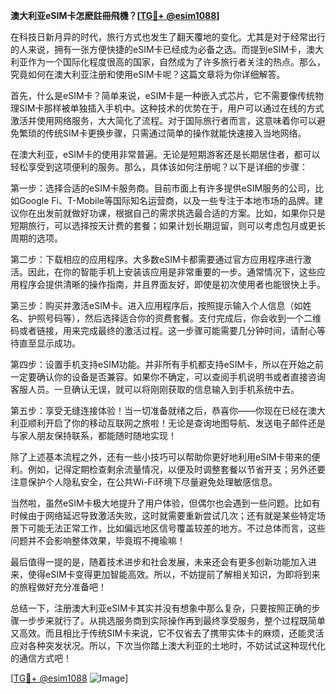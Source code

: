 **澳大利亚eSIM卡怎麽註冊飛機？[[TG💪+ @esim1088](https://t.me/s/esim1088)]**

在科技日新月异的时代，旅行方式也发生了翻天覆地的变化。尤其是对于经常出行的人来说，拥有一张方便快捷的eSIM卡已经成为必备之选。而提到eSIM卡，澳大利亚作为一个国际化程度很高的国家，自然成为了许多旅行者关注的热点。那么，究竟如何在澳大利亚注册和使用eSIM卡呢？这篇文章将为你详细解答。

首先，什么是eSIM卡？简单来说，eSIM卡是一种嵌入式芯片，它不需要像传统物理SIM卡那样被单独插入手机中。这种技术的优势在于，用户可以通过在线的方式激活并使用网络服务，大大简化了流程。对于国际旅行者而言，这意味着你可以避免繁琐的传统SIM卡更换步骤，只需通过简单的操作就能快速接入当地网络。

在澳大利亚，eSIM卡的使用非常普遍。无论是短期游客还是长期居住者，都可以轻松享受到这项便利的服务。那么，具体该如何注册呢？以下是详细的步骤：

第一步：选择合适的eSIM卡服务商。目前市面上有许多提供eSIM服务的公司，比如Google Fi、T-Mobile等国际知名运营商，以及一些专注于本地市场的品牌。建议你在出发前就做好功课，根据自己的需求挑选最合适的方案。比如，如果你只是短期旅行，可以选择按天计费的套餐；如果计划长期逗留，则可以考虑包月或更长周期的选项。

第二步：下载相应的应用程序。大多数eSIM卡都需要通过官方应用程序进行激活。因此，在你的智能手机上安装该应用是非常重要的一步。通常情况下，这些应用程序会提供清晰的操作指南，并且界面友好，即使是初次使用者也能很快上手。

第三步：购买并激活eSIM卡。进入应用程序后，按照提示输入个人信息（如姓名、护照号码等），然后选择适合你的资费套餐。支付完成后，你会收到一个二维码或者链接，用来完成最终的激活过程。这一步骤可能需要几分钟时间，请耐心等待直至显示成功。

第四步：设置手机支持eSIM功能。并非所有手机都支持eSIM卡，所以在开始之前一定要确认你的设备是否兼容。如果你不确定，可以查阅手机说明书或者直接咨询客服人员。一旦确认无误，就可以将刚刚获取的信息输入到手机系统中去。

第五步：享受无缝连接体验！当一切准备就绪之后，恭喜你——你现在已经在澳大利亚顺利开启了你的移动互联网之旅啦！无论是查询地图导航、发送电子邮件还是与家人朋友保持联系，都能随时随地实现！

除了上述基本流程之外，还有一些小技巧可以帮助你更好地利用eSIM卡带来的便利。例如，记得定期检查剩余流量情况，以便及时调整套餐以节省开支；另外还要注意保护个人隐私安全，在公共Wi-Fi环境下尽量避免处理敏感信息。

当然啦，虽然eSIM卡极大地提升了用户体验，但偶尔也会遇到一些问题。比如有时候由于网络延迟导致激活失败，这时就需要重新尝试几次；还有就是某些特定场景下可能无法正常工作，比如偏远地区信号覆盖较差的地方。不过总体而言，这些问题并不会影响整体效果，毕竟瑕不掩瑜嘛！

最后值得一提的是，随着技术进步和社会发展，未来还会有更多创新功能加入进来，使得eSIM卡变得更加智能高效。所以，不妨提前了解相关知识，为即将到来的旅程做好充分准备吧！

总结一下，注册澳大利亚eSIM卡其实并没有想象中那么复杂，只要按照正确的步骤一步步来就行了。从挑选服务商到实际操作再到最终享受服务，整个过程既简单又高效。而且相比于传统SIM卡来说，它不仅省去了携带实体卡的麻烦，还能灵活应对各种突发状况。所以，下次当你踏上澳大利亚的土地时，不妨试试这种现代化的通信方式吧！

[[TG💪+ @esim1088](https://t.me/s/esim1088) ![Image](https://i.postimg.cc/4NQfJmqS/Snipaste-2025-05-13-00-14-12.png)]